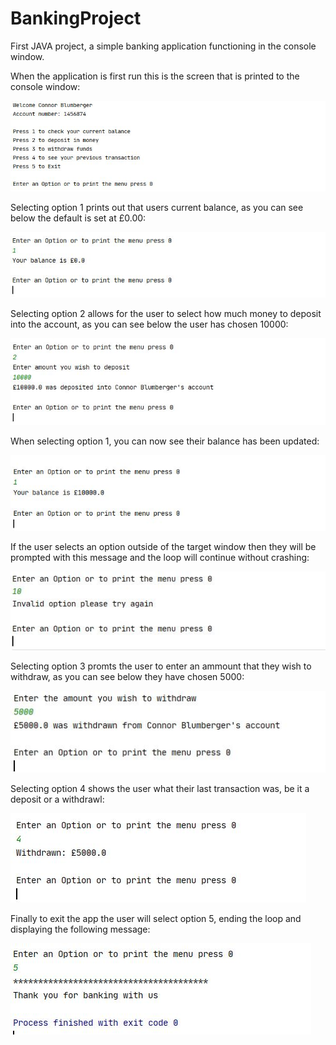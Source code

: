 # BankingProject
First JAVA project, a simple banking application functioning in the console window.

When the application is first run this is the screen that is printed to the console window:

![Main App](https://github.com/connorblum/BankingProject/blob/master/1.JPG)

Selecting option 1 prints out that users current balance, as you can see below the default is set at £0.00:

![Main App](https://github.com/connorblum/BankingProject/blob/master/2.JPG)

Selecting option 2 allows for the user to select how much money to deposit into the account,
as you can see below the user has chosen 10000:

![Main App](https://github.com/connorblum/BankingProject/blob/master/3.JPG)

When selecting option 1, you can now see their balance has been updated:

![Main App](https://github.com/connorblum/BankingProject/blob/master/4.JPG)

If the user selects an option outside of the target window then they will be prompted with this message
and the loop will continue without crashing:

![Main App](https://github.com/connorblum/BankingProject/blob/master/5.JPG)

Selecting option 3 promts the user to enter an ammount that they wish to withdraw,
as you can see below they have chosen 5000:

![Main App](https://github.com/connorblum/BankingProject/blob/master/6.JPG)

Selecting option 4 shows the user what their last transaction was,
be it a deposit or a withdrawl:

![Main App](https://github.com/connorblum/BankingProject/blob/master/7.JPG)

Finally to exit the app the user will select option 5, ending the loop and displaying the following message:

![Main App](https://github.com/connorblum/BankingProject/blob/master/8.JPG)
